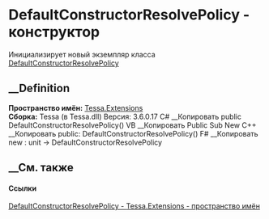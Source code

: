 # DefaultConstructorResolvePolicy - конструктор
Инициализирует новый экземпляр класса
[DefaultConstructorResolvePolicy](T_Tessa_Extensions_DefaultConstructorResolvePolicy.htm)
##  __Definition
 **Пространство имён:** [Tessa.Extensions](N_Tessa_Extensions.htm)  
 **Сборка:** Tessa (в Tessa.dll) Версия: 3.6.0.17
C# __Копировать
     public DefaultConstructorResolvePolicy()
VB __Копировать
     Public Sub New
C++ __Копировать
     public:
    DefaultConstructorResolvePolicy()
F# __Копировать
     new : unit -> DefaultConstructorResolvePolicy
##  __См. также
#### Ссылки
[DefaultConstructorResolvePolicy -
](T_Tessa_Extensions_DefaultConstructorResolvePolicy.htm)
[Tessa.Extensions - пространство имён](N_Tessa_Extensions.htm)
